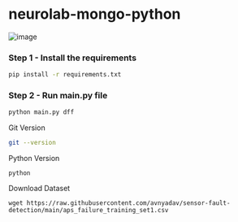 # neurolab-mongo-python

![image](https://user-images.githubusercontent.com/57321948/196933065-4b16c235-f3b9-4391-9cfe-4affcec87c35.png)

### Step 1 - Install the requirements

```bash
pip install -r requirements.txt
```

### Step 2 - Run main.py file

```bash
python main.py dff
```

Git Version

```bash
git --version
``` 

Python Version
```
python
```

Download Dataset
```
wget https://raw.githubusercontent.com/avnyadav/sensor-fault-detection/main/aps_failure_training_set1.csv
```